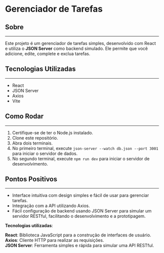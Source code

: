 # Gerenciador de Tarefas 

## Sobre

---

Este projeto é um gerenciador de tarefas simples, desenvolvido com React e utiliza o **JSON Server** como backend simulado. Ele permite que você adicione, edite, complete e exclua tarefas.

## Tecnologias Utilizadas

---

- React
- JSON Server
- Axios
- Vite

## Como Rodar

---

1. Certifique-se de ter o Node.js instalado.
2. Clone este repositório.
3. Abra dois terminais.
4. No primeiro terminal, execute `json-server --watch db.json --port 3001` para iniciar o servidor de dados.
5. No segundo terminal, execute `npm run dev` para iniciar o servidor de desenvolvimento.

## Pontos Positivos

---

- Interface intuitiva com design simples e fácil de usar para gerenciar tarefas.
- Integração com a API utilizando Axios.
- Fácil configuração de backend usando JSON Server para simular um servidor RESTful, facilitando o desenvolvimento e a prototipagem.


**Tecnologias utilizadas**:  

**React**: Biblioteca JavaScript para a construção de interfaces de usuário.  
**Axios**: Cliente HTTP para realizar as requisições.  
**JSON Server**: Ferramenta simples e rápida para simular uma API RESTful.
